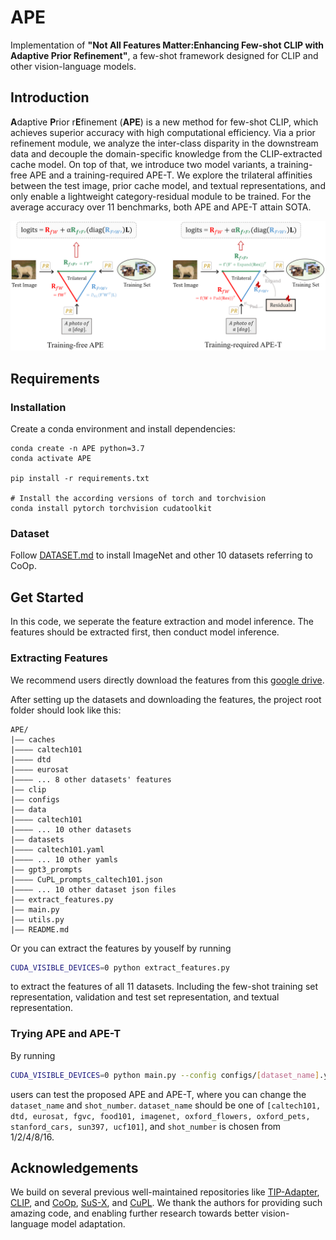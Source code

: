 # APE

Implementation of **"Not All Features Matter:Enhancing Few-shot CLIP with Adaptive Prior Refinement"**, a few-shot framework designed for CLIP and other vision-language models.

## Introduction
**A**daptive **P**rior r**E**finement (**APE**) is a new method for few-shot CLIP, which achieves superior accuracy with high computational efficiency. Via a prior refinement module, we analyze the inter-class disparity in the downstream data and decouple the domain-specific knowledge from the CLIP-extracted cache model. On top of that, we introduce two model variants, a training-free APE and a training-required APE-T. We explore the trilateral affinities between the test image, prior cache model, and textual representations, and only enable a lightweight category-residual module to be trained. For the average accuracy over 11 benchmarks, both APE and APE-T attain SOTA.

<div align="center">
  <img width=800 src="framework.png"/>
</div>

## Requirements
### Installation
Create a conda environment and install dependencies:
```
conda create -n APE python=3.7
conda activate APE

pip install -r requirements.txt

# Install the according versions of torch and torchvision
conda install pytorch torchvision cudatoolkit
```

### Dataset
Follow [DATASET.md](https://github.com/gaopengcuhk/Tip-Adapter/blob/main/DATASET.md) to install ImageNet and other 10 datasets referring to CoOp.

## Get Started
In this code, we seperate the feature extraction and model inference. The features should be extracted first, then conduct model inference.

### Extracting Features
We recommend users directly download the features from this [google drive](https://drive.google.com/drive/folders/196KIUYjjCmccn5fuH_ztO55FLzOAIT9_?usp=sharing).

After setting up the datasets and downloading the features, the project root folder should look like this:
```
APE/
|–– caches
|–––– caltech101
|–––– dtd
|–––– eurosat
|–––– ... 8 other datasets' features
|–– clip
|–– configs
|–– data
|–––– caltech101
|–––– ... 10 other datasets
|–– datasets
|–––– caltech101.yaml
|–––– ... 10 other yamls
|–– gpt3_prompts
|–––– CuPL_prompts_caltech101.json
|–––– ... 10 other dataset json files
|–– extract_features.py
|–– main.py
|–– utils.py
|–– README.md
```

Or you can extract the features by youself by running 
```bash 
CUDA_VISIBLE_DEVICES=0 python extract_features.py
```
to extract the features of all 11 datasets. Including the few-shot training set representation, validation and test set representation, and textual representation.

### Trying APE and APE-T
By running
```bash 
CUDA_VISIBLE_DEVICES=0 python main.py --config configs/[dataset_name].yaml --shot [shot_number]
```
users can test the proposed APE and APE-T, where you can change the `dataset_name` and `shot_number`. `dataset_name` should be one of `[caltech101, dtd, eurosat, fgvc, food101, imagenet, oxford_flowers, oxford_pets, stanford_cars, sun397, ucf101]`, and `shot_number` is chosen from 1/2/4/8/16.


## Acknowledgements
We build on several previous well-maintained repositories like [TIP-Adapter](https://github.com/gaopengcuhk/Tip-Adapter/), [CLIP](https://github.com/openai/CLIP/tree/main/clip), and [CoOp](https://github.com/KaiyangZhou/CoOp/), [SuS-X](https://github.com/vishaal27/SuS-X), and [CuPL](https://github.com/sarahpratt/CuPL). We thank the authors for providing such amazing code, and enabling further research towards better vision-language model adaptation.
